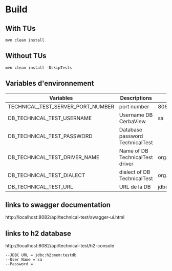 # Build

## With TUs

`mvn clean install`

## Without TUs

`mvn clean install -DskipTests`

## Variables d'environnement

| Variables                          | Descriptions        | Examples |
|------------------------------------|---------------------|----------|
| TECHNICAL_TEST_SERVER_PORT_NUMBER  | port number         | 8082 |
| DB_TECHNICAL_TEST_USERNAME         | Username DB CerbaView |sa|
| DB_TECHNICAL_TEST_PASSWORD         | Database password TechnicalTest ||
| DB_TECHNICAL_TEST_DRIVER_NAME      | Name of DB TechnicalTest driver | org.h2.Driver |
| DB_TECHNICAL_TEST_DIALECT          | dialect of DB TechnicalTest | org.hibernate.dialect.H2Dialect |
| DB_TECHNICAL_TEST_URL              | URL de la DB | jdbc:h2:mem:testdb;DB_CLOSE_DELAY=-1;DATABASE_TO_UPPER=false |

## links to swagger documentation

http://localhost:8082/api/technical-test/swagger-ui.html

## links to h2 database

http://localhost:8082/api/technical-test/h2-console

    --JDBC URL = jdbc:h2:mem:testdb
    --User Name = sa
    --Password = 